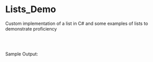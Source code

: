 # Lists_Demo
Custom implementation of a list in C# and some examples of lists to demonstrate proficiency

<br>
<br>

Sample Output:
<br>
<br>



